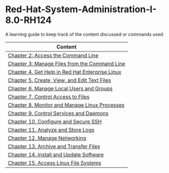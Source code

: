 # Red-Hat-System-Administration-I-8.0-RH124
A learning guide to keep track of the content discussed or commands used.

| Content |
| --- |
| [Chapter 2: Access the Command Line](https://github.com/Ahmed-Abd-El-gawad/Red-Hat-System-Administration-I-9.0-RH124/tree/main/Chapter%2002:%20Access%20the%20command%20line) |
| [Chapter 3: Manage Files from the Command Line](https://github.com/Ahmed-Abd-El-gawad/Red-Hat-System-Administration-I-9.0-RH124/blob/main/Chapter%2003:%20Manage%20Files%20from%20the%20Command%20Line/README.md) |
| [Chapter 4. Get Help in Red Hat Enterprise Linux](https://github.com/Ahmed-Abd-El-gawad/Red-Hat-System-Administration-I-9.0-RH124/blob/main/Chapter%2004.%20Get%20Help%20in%20Red%20Hat%20Enterprise%20Linux/README.md) |
| [Chapter 5. Create, View, and Edit Text Files](https://github.com/Ahmed-Abd-El-gawad/Red-Hat-System-Administration-I-9.0-RH124/blob/main/Chapter%2005.%20Create%2C%20View%2C%20and%20Edit%20Text%20Files/README.md) |
| [Chapter 6. Manage Local Users and Groups](https://github.com/Ahmed-Abd-El-gawad/Red-Hat-System-Administration-I-9.0-RH124/blob/main/Chapter%2006.%20Manage%20Local%20Users%20and%20Groups/README.md) |
| [Chapter 7. Control Access to Files](https://github.com/Ahmed-Abd-El-gawad/Red-Hat-System-Administration-I-9.0-RH124/blob/main/Chapter%2007.%20Control%20Access%20to%20Files/README.md) |
| [Chapter 8. Monitor and Manage Linux Processes](https://github.com/Ahmed-Abd-El-gawad/Red-Hat-System-Administration-I-9.0-RH124/blob/main/Chapter%2008.%20Monitor%20and%20Manage%20Linux%20Processes/README.md) |
| [Chapter 9. Control Services and Daemons](https://github.com/Ahmed-Abd-El-gawad/Red-Hat-System-Administration-I-9.0-RH124/blob/main/Chapter%2009.%20Control%20Services%20and%20Daemons/README.md) |
| [Chapter 10. Configure and Secure SSH](https://github.com/Ahmed-Abd-El-gawad/Red-Hat-System-Administration-I-9.0-RH124/blob/main/Chapter%2010.%20Configure%20and%20Secure%20SSH/README.md) |
| [Chapter 11. Analyze and Store Logs](https://github.com/Ahmed-Abd-El-gawad/Red-Hat-System-Administration-I-9.0-RH124/blob/main/Chapter%2011.%20Analyze%20and%20Store%20Logs/README.md) |
| [Chapter 12. Manage Networking](https://github.com/Ahmed-Abd-El-gawad/Red-Hat-System-Administration-I-9.0-RH124/blob/main/Chapter%2012.%20Manage%20Networking/README.md) |
| [Chapter 13. Archive and Transfer Files](https://github.com/Ahmed-Abd-El-gawad/Red-Hat-System-Administration-I-9.0-RH124/blob/main/Chapter%2013.%20Archive%20and%20Transfer%20Files/README.md) |
| [Chapter 14. Install and Update Software](https://github.com/Ahmed-Abd-El-gawad/Red-Hat-System-Administration-I-9.0-RH124/blob/main/Chapter%2014.%20Install%20and%20Update%20Software/README.md) |
| [Chapter 15. Access Linux File Systems](https://github.com/Ahmed-Abd-El-gawad/Red-Hat-System-Administration-I-9.0-RH124/blob/main/Chapter%2015.%20Access%20Linux%20File%20Systems/README.md) |
